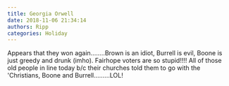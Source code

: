 ```yaml
---
title: Georgia Orwell
date: 2018-11-06 21:34:14
authors: Ripp
categories: Holiday
---
```


 Appears that they won again........Brown is an idiot, Burrell is evil, Boone is just greedy and drunk (imho). Fairhope voters are so stupid!!!!  All of those old people in line today b/c their churches told them to go with the 'Christians, Boone and Burrell.........LOL!
